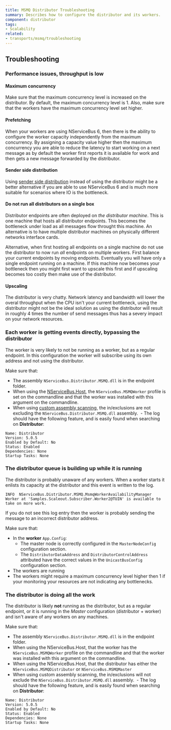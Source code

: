 ```yaml
---
title: MSMQ Distributor Troubleshooting
summary: Describes how to configure the distributor and its workers.
component: distributor
tags:
- Scalability
related:
- transports/msmq/troubleshooting
---
```


## Troubleshooting

### Performance issues, throughput is low

#### Maximum concurrency

Make sure that the maximum concurrency level is increased on the distributor. By default, the maximum concurrency level is 1. Also, make sure that the workers have the maximum concurrency level set higher.

#### Prefetching

When your workers are using NServiceBus 6, then there is the ability to configure the worker capacity independently from the maximum concurrency. By assigning a capacity value higher then the maximum concurrency you are able to reduce the latency to start working on a next message as by default the worker first reports it is available for work and then gets a new message forwarded by the distributor.

#### Sender side distribution

Using [sender side distribution](h/transports/msmq/sender-side-distribution) instead of using the distributor might be a better alternative if you are able to use NServiceBus 6 and is much more suitable for scenarios where IO is the bottleneck. 

#### Do not run all distributors on a single box

Distributor endpoints are often deployed on *the distributor machine*. This is one machine that hosts all distributor endpoints. This becomes the bottleneck under load as all messages flow throught this machine. An alternative is to have multiple distributor machines on physically different networks interface cards.

Alternative, when first hosting all endpoints on a single machine do not use the distributor to now run *all* endpoints on multiple workers. First balance your current endpoints by moving endpoints. Eventually you will have only a single endpoint running on a machine. If this machine now becomes your bottleneck then you might first want to upscale this first and if upscaling becomes too costly then make use of the distributor. 

#### Upscaling

The distributor is very chatty. Network latency and bandwidth will lower the overal throughput when the CPU isn't your current bottleneck, using the distributor might not be the ideal solution as using the distributor will result in roughly 4 times the number of send messages thus has a severy impact on your network resources.


### Each worker is getting events directly, bypassing the distributor 

The worker is very likely to not be running as a worker, but as a regular endpoint. In this configuration the worker will subscribe using its own address and not using the distributor.

Make sure that:

- The assembly `NServiceBus.Distributor.MSMQ.dll` is in the endpoint folder.
- When using the [NServiceBus.Host](/nservicebus/hosting/nservicebus-host/), the `NServiceBus.MSMQWorker` profile is set on the commandline and that the worker was installed with this argument on the commandline.
- When using [custom assembly scanning](/nservicebus/hosting/assembly-scanning/), the in/exclusions are not excluding the `NServiceBus.Distributor.MSMQ.dll` assembly.
  - The log should have the following feature, and is easily found when searching on **Distributor**:
```  
Name: Distributor
Version: 5.0.5
Enabled by Default: No
Status: Enabled
Dependencies: None
Startup Tasks: None
```

### The distributor queue is building up while it is running

The distributor is probably unaware of any workers. When a worker starts it enlists its capacity at the distributor and this event is written to the log.

```
INFO  NServiceBus.Distributor.MSMQ.MsmqWorkerAvailabilityManager Worker at 'Samples.Scaleout.Subscriber.Worker2@TUIN' is available to take on more work.
```

If you do not see this log entry then the worker is probably sending the message to an incorrect distributor address.

Make sure that:

- In the **worker** `App.Config`:
  - The master node is correctly configured in the `MasterNodeConfig` configuration section.
  - The `DistributorDataAddress` and `DistributorControlAddress` attributed have the correct values in the `UnicastBusConfig` configuration section.
- The workers are running
- The workers might require a maximum concurrency level higher then 1 if your monitoring your resources are not indicating any bottlenecks.
 
### The distributor is doing all the work

The distributor is likely **not** running as the distributor, but as a regular endpoint, or it is running in the *Master* configuration (distributor + worker) and isn't aware of any workers on any machines.

Make sure that:

- The assembly `NServiceBus.Distributor.MSMQ.dll` is in the endpoint folder.
- When using the NServiceBus.Host, that the worker has the `NServiceBus.MSMQWorker` profile on the commandline and that the worker was installed with this argument on the commandline.
- When using the NServiceBus.Host, that the distributor has either the `NServiceBus.MSMQDistributor` or `NServiceBus.MSMQMaster`
- When using custom assembly scanning, the in/exclusions will not exclude the `NServiceBus.Distributor.MSMQ.dll` assembly.
  - The log should have the following feature, and is easily found when searching on **Distributor**:
```  
Name: Distributor
Version: 5.0.5
Enabled by Default: No
Status: Enabled
Dependencies: None
Startup Tasks: None
```
